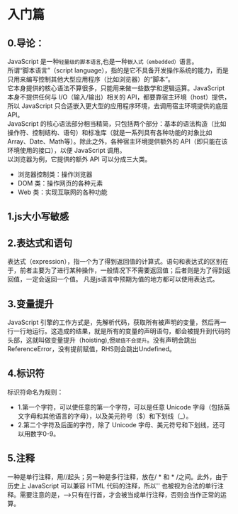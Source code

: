 # 入门篇
## 0.导论：  
JavaScript 是一种`轻量级的脚本语言`,也是一种`嵌入式（embedded）`语言。  
所谓“脚本语言”（script language），指的是它不具备开发操作系统的能力，而是只用来编写控制其他大型应用程序（比如浏览器）的“脚本”。  
它本身提供的核心语法不算很多，只能用来做一些数学和逻辑运算。JavaScript 本身不提供任何与 I/O（输入/输出）相关的 API，都要靠宿主环境（host）提供，所以 JavaScript 只合适嵌入更大型的应用程序环境，去调用宿主环境提供的底层 API。  
JavaScript 的核心语法部分相当精简，只包括两个部分：基本的语法构造（比如操作符、控制结构、语句）和标准库（就是一系列具有各种功能的对象比如Array、Date、Math等）。除此之外，各种宿主环境提供额外的 API（即只能在该环境使用的接口），以便 JavaScript 调用。  
以浏览器为例，它提供的额外 API 可以分成三大类。
* 浏览器控制类：操作浏览器
* DOM 类：操作网页的各种元素
* Web 类：实现互联网的各种功能
## 1.js大小写敏感
## 2.表达式和语句  
表达式（expression），指一个为了得到返回值的计算式。语句和表达式的区别在于，前者主要为了进行某种操作，一般情况下不需要返回值；后者则是为了得到返回值，一定会返回一个值。  凡是js语言中预期为值的地方都可以使用表达式。
## 3.变量提升
JavaScript 引擎的工作方式是，先解析代码，获取所有被声明的变量，然后再一行一行地运行。这造成的结果，就是所有的变量的声明语句，都会被提升到代码的头部，这就叫做变量提升（hoisting),但`赋值不会提升`。没有声明会跳出ReferenceError，没有提前赋值，RHS则会跳出Undefined。
## 4.标识符
标识符命名为规则：
* 1.第一个字符，可以使任意的第一个字符，可以是任意 Unicode 字母（包括英文字母和其他语言的字母），以及美元符号（$）和下划线（_）。
* 2.第二个字符及后面的字符，除了 Unicode 字母、美元符号和下划线，还可以用数字0-9。
## 5.注释
一种是单行注释，用//起头；另一种是多行注释，放在/ * 和 * /之间。此外，由于历史上 JavaScript 可以兼容 HTML 代码的注释，所以'<!--' 和' -->' 也被视为合法的单行注释。需要注意的是，-->只有在行首，才会被当成单行注释，否则会当作正常的运算。
